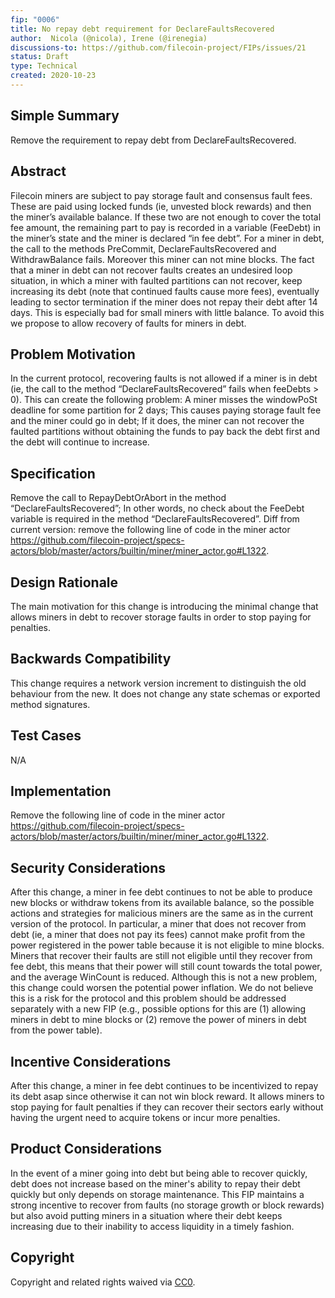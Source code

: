 ```yaml
---
fip: "0006"
title: No repay debt requirement for DeclareFaultsRecovered
author:  Nicola (@nicola), Irene (@irenegia)
discussions-to: https://github.com/filecoin-project/FIPs/issues/21
status: Draft
type: Technical
created: 2020-10-23
---
```



## Simple Summary 
Remove the requirement to repay debt from DeclareFaultsRecovered.

## Abstract
Filecoin miners are subject to pay storage fault and consensus fault fees.  These are paid using locked funds (ie, unvested block rewards) and then the miner’s available balance. If these two are not enough to cover the total fee amount, the remaining part to pay is recorded in a variable (FeeDebt) in the miner’s state and the miner is declared “in fee debt”.
For a miner in debt, the call to the methods PreCommit, DeclareFaultsRecovered and WithdrawBalance fails. Moreover this miner can not mine blocks.
The fact that a miner in debt can not recover faults creates an undesired loop situation, in which a miner with faulted partitions can not recover, keep increasing its debt (note that continued faults cause more fees), eventually leading to sector termination if the miner does not repay their debt after 14 days.  This is especially bad for small miners with little balance. To avoid this we propose to allow recovery of faults for miners in debt.

## Problem Motivation
In the current protocol, recovering faults is not allowed if a miner is in debt (ie, the call to the method “DeclareFaultsRecovered” fails when feeDebts > 0). This can create the following problem:
A miner misses the windowPoSt deadline for some partition for 2 days;
This causes paying storage fault fee and the miner could go in debt;
If it does, the miner can not recover the faulted partitions without obtaining the funds to pay back the debt first and the debt will continue to increase.


## Specification
Remove the call to RepayDebtOrAbort in the method “DeclareFaultsRecovered”;
In other words, no check about the FeeDebt variable is required in the method “DeclareFaultsRecovered”.
Diff from current version: remove the following line of code in the miner actor
https://github.com/filecoin-project/specs-actors/blob/master/actors/builtin/miner/miner_actor.go#L1322.


## Design Rationale
The main motivation for this change is introducing the minimal change that allows miners in debt to recover storage faults in order to stop paying for penalties.

## Backwards Compatibility
This change requires a network version increment to distinguish the old behaviour from the new. It does not change any state schemas or exported method signatures.

## Test Cases
N/A

## Implementation
Remove the following line of code in the miner actor
https://github.com/filecoin-project/specs-actors/blob/master/actors/builtin/miner/miner_actor.go#L1322.


## Security Considerations
After this change, a miner in fee debt continues to not be able to produce new blocks or withdraw tokens from its available balance, so the possible actions and strategies for malicious miners are the same as in the current version of the protocol. In particular, a miner that does not recover from debt (ie, a miner that does not pay its fees) cannot make profit from the power registered in the power table because it is not eligible to mine blocks. 
Miners that recover their faults are still not eligible until they recover from fee debt, this means that their power will still count towards the total power, and the average WinCount is reduced. Although this is not a new problem, this change could worsen the potential power inflation. We do not believe this is a risk for the protocol and this problem should be addressed separately with a new FIP (e.g., possible options for this are (1) allowing miners in debt to mine blocks or (2) remove the power of miners in debt from the power table).

## Incentive Considerations
After this change, a miner in fee debt continues to be incentivized to repay its debt asap since otherwise it can not win block reward. It allows miners to stop paying for fault penalties if they can recover their sectors early without having the urgent need to acquire tokens or incur more penalties.

## Product Considerations
In the event of a miner going into debt but being able to recover quickly, debt does not increase based on the miner's ability to repay their debt quickly but only depends on storage maintenance. This FIP maintains a strong incentive to recover from faults (no storage growth or block rewards) but also avoid putting miners in a situation where their debt keeps increasing due to their inability to access liquidity in a timely fashion.


## Copyright
Copyright and related rights waived via [CC0](https://creativecommons.org/publicdomain/zero/1.0/).

